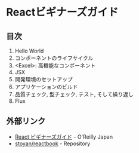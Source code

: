 # Reactビギナーズガイド

## 目次
1. Hello World
2. コンポーネントのライフサイクル
3. \<Excel\>: 高機能なコンポーネント
4. JSX
5. 開発環境のセットアップ
6. アプリケーションのビルド
7. 品質チェック, 型チェック, テスト, そして繰り返し
8. Flux

## 外部リンク

- [React ビギナーズガイド](https://www.oreilly.co.jp/books/9784873117881/) - O'Reilly Japan
- [stoyan/reactbook](https://github.com/stoyan/reactbook/) - Repository
